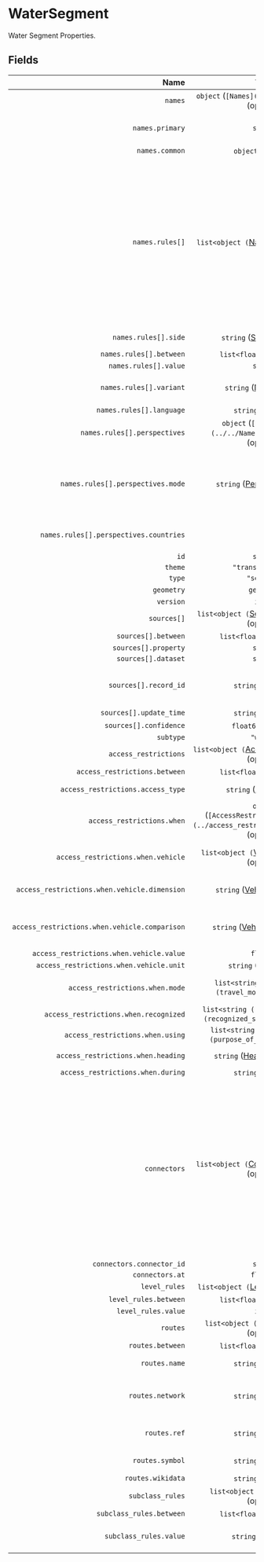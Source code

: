 # WaterSegment

Water Segment Properties.

## Fields

| Name | Type | Description |
|-----:|:----:|-------------|
| `names` | `object` (`[Names](../../Names/names)`) (optional) |  |
| `names.primary` | `string` | The most commonly used name. |
| `names.common` | `object` (optional) |  |
| `names.rules[]` | `list<object (`[NameRule](../../Names/name_rule)`)>` (optional) | Rules for names that cannot be specified in the simple common names property. These rules can cover other name variants such as official, alternate, and short; and they can optionally include geometric scoping (linear referencing) and side-of-road scoping for complex cases. |
| `names.rules[].side` | `string` ([Side](../Names/side)) (optional) | Examples: `left`, `right` |
| `names.rules[].between` | `list<float64>` (optional) |  |
| `names.rules[].value` | `string` |  |
| `names.rules[].variant` | `string` ([NameVariant](../Names/name_variant)) | Examples: `common`, `official`, `alternate`, ... |
| `names.rules[].language` | `string` (optional) |  |
| `names.rules[].perspectives` | `object` (`[Perspectives](../../Names/perspectives)`) (optional) |  |
| `names.rules[].perspectives.mode` | `string` ([PerspectiveMode](../Names/perspective_mode)) | Whether the perspective holder accepts or disputes this name. Examples: `accepted_by`, `disputed_by` |
| `names.rules[].perspectives.countries` | `list` | Countries holding the given mode of perspective. |
| `id` | `string` |  |
| `theme` | `"transportation"` |  |
| `type` | `"segment"` |  |
| `geometry` | `geometry` | Segment centerline |
| `version` | `int32` |  |
| `sources[]` | `list<object (`[SourcePropertyItem](../../Sources/source_property_item)`)>` (optional) |  |
| `sources[].between` | `list<float64>` (optional) |  |
| `sources[].property` | `string` |  |
| `sources[].dataset` | `string` |  |
| `sources[].record_id` | `string` (optional) | Refers to the specific record within the dataset that was used. |
| `sources[].update_time` | `string` (optional) |  |
| `sources[].confidence` | `float64` (optional) |  |
| `subtype` | `"water"` |  |
| `access_restrictions` | `list<object (`[AccessRestrictionRule](access_restriction_rule)`)>` (optional) |  |
| `access_restrictions.between` | `list<float64>` (optional) |  |
| `access_restrictions.access_type` | `string` ([AccessType](access_type)) | Examples: `allowed`, `denied`, `designated` |
| `access_restrictions.when` | `object` (`[AccessRestrictionWhenClause](../access_restriction_when_clause)`) (optional) |  |
| `access_restrictions.when.vehicle` | `list<object (`[VehicleScopeRule](../vehicle_scope_rule)`)>` (optional) | Vehicle attributes for which the rule applies |
| `access_restrictions.when.vehicle.dimension` | `string` ([VehicleDimension](vehicle_dimension)) | Examples: `axle_count`, `height`, `length`, ... |
| `access_restrictions.when.vehicle.comparison` | `string` ([VehicleComparison](vehicle_comparison)) | Examples: `greater_than`, `greater_than_equal`, `equal`, ... |
| `access_restrictions.when.vehicle.value` | `float64` |  |
| `access_restrictions.when.vehicle.unit` | `string` ([LengthUnit](length_unit)) | `string` ([WeightUnit](weight_unit)) |  |
| `access_restrictions.when.mode` | `list<string ([TravelMode](travel_mode))>` (optional) | Travel mode(s) to which the rule applies |
| `access_restrictions.when.recognized` | `list<string ([RecognizedStatus](recognized_status))>` (optional) |  |
| `access_restrictions.when.using` | `list<string ([PurposeOfUse](purpose_of_use))>` (optional) |  |
| `access_restrictions.when.heading` | `string` ([Heading](heading)) (optional) | Examples: `forward`, `backward` |
| `access_restrictions.when.during` | `string` (optional) |  |
| `connectors` | `list<object (`[ConnectorReference](../connector_reference)`)>` (optional) | List of connectors which this segment is physically connected to and their relative location. Each connector is a possible routing decision point, meaning it defines a place along the segment in which there is possibility to transition to other segments which share the same connector. Default: `[]` |
| `connectors.connector_id` | `string` |  |
| `connectors.at` | `float64` |  |
| `level_rules` | `list<object (`[LevelRule](level_rule)`)>` (optional) |  |
| `level_rules.between` | `list<float64>` (optional) |  |
| `level_rules.value` | `int32` |  |
| `routes` | `list<object (`[RouteReference](route_reference)`)>` (optional) |  |
| `routes.between` | `list<float64>` (optional) |  |
| `routes.name` | `string` (optional) | Full name of the route |
| `routes.network` | `string` (optional) | Name of the highway system this route belongs to |
| `routes.ref` | `string` (optional) | Code or number used to reference the route |
| `routes.symbol` | `string` (optional) | URL or description of route signage |
| `routes.wikidata` | `string` (optional) |  |
| `subclass_rules` | `list<object (`[SubclassRule](subclass_rule)`)>` (optional) |  |
| `subclass_rules.between` | `list<float64>` (optional) |  |
| `subclass_rules.value` | `string` ([Subclass](subclass)) | Examples: `link`, `sidewalk`, `crosswalk`, ... |

